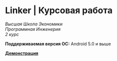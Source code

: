 # Linker | Курсовая работа
*Высшая Школа Экономики*  
*Программная Инженерия*  
*2 курс*  
  
**Поддерживаемая версия ОС:** Android 5.0 и выше  
  
**[Демонстрация](https://www.youtube.com/watch?v=lid2LnJmbPA&t=84s)**
